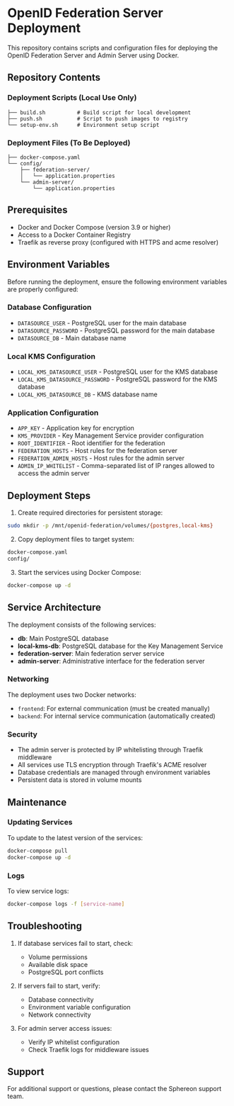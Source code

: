 # OpenID Federation Server Deployment

This repository contains scripts and configuration files for deploying the OpenID Federation Server and Admin Server using Docker.

## Repository Contents

### Deployment Scripts (Local Use Only)
```
├── build.sh          # Build script for local development
├── push.sh           # Script to push images to registry
└── setup-env.sh      # Environment setup script
```

### Deployment Files (To Be Deployed)
```
├── docker-compose.yaml
└── config/
    ├── federation-server/
    │   └── application.properties
    └── admin-server/
        └── application.properties
```

## Prerequisites

- Docker and Docker Compose (version 3.9 or higher)
- Access to a Docker Container Registry
- Traefik as reverse proxy (configured with HTTPS and acme resolver)

## Environment Variables

Before running the deployment, ensure the following environment variables are properly configured:

### Database Configuration
- `DATASOURCE_USER` - PostgreSQL user for the main database
- `DATASOURCE_PASSWORD` - PostgreSQL password for the main database
- `DATASOURCE_DB` - Main database name

### Local KMS Configuration
- `LOCAL_KMS_DATASOURCE_USER` - PostgreSQL user for the KMS database
- `LOCAL_KMS_DATASOURCE_PASSWORD` - PostgreSQL password for the KMS database
- `LOCAL_KMS_DATASOURCE_DB` - KMS database name

### Application Configuration
- `APP_KEY` - Application key for encryption
- `KMS_PROVIDER` - Key Management Service provider configuration
- `ROOT_IDENTIFIER` - Root identifier for the federation
- `FEDERATION_HOSTS` - Host rules for the federation server
- `FEDERATION_ADMIN_HOSTS` - Host rules for the admin server
- `ADMIN_IP_WHITELIST` - Comma-separated list of IP ranges allowed to access the admin server

## Deployment Steps

1. Create required directories for persistent storage:
```bash
sudo mkdir -p /mnt/openid-federation/volumes/{postgres,local-kms}
```

2. Copy deployment files to target system:
```bash
docker-compose.yaml
config/
```

3. Start the services using Docker Compose:
```bash
docker-compose up -d
```

## Service Architecture

The deployment consists of the following services:

- **db**: Main PostgreSQL database
- **local-kms-db**: PostgreSQL database for the Key Management Service
- **federation-server**: Main federation server service
- **admin-server**: Administrative interface for the federation server

### Networking

The deployment uses two Docker networks:
- `frontend`: For external communication (must be created manually)
- `backend`: For internal service communication (automatically created)

### Security

- The admin server is protected by IP whitelisting through Traefik middleware
- All services use TLS encryption through Traefik's ACME resolver
- Database credentials are managed through environment variables
- Persistent data is stored in volume mounts

## Maintenance

### Updating Services

To update to the latest version of the services:

```bash
docker-compose pull
docker-compose up -d
```

### Logs

To view service logs:
```bash
docker-compose logs -f [service-name]
```

## Troubleshooting

1. If database services fail to start, check:
    - Volume permissions
    - Available disk space
    - PostgreSQL port conflicts

2. If servers fail to start, verify:
    - Database connectivity
    - Environment variable configuration
    - Network connectivity

3. For admin server access issues:
    - Verify IP whitelist configuration
    - Check Traefik logs for middleware issues

## Support

For additional support or questions, please contact the Sphereon support team.
